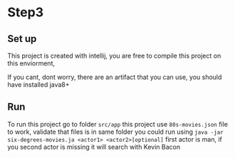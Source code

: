 # Step3
## Set up

This project is created with intellij, you are free to compile this project on this enviorment,

If you cant, dont worry, there are an artifact that you can use, you should have installed java8+

## Run

To run this project go to folder `src/app` this project use `80s-movies.json` file to work, validate that files is in same folder
you could run using `java -jar six-degrees-movies.ja <actor1> <actor2>[optional]` first actor is man, if you second actor is missing
it will search with Kevin Bacon


